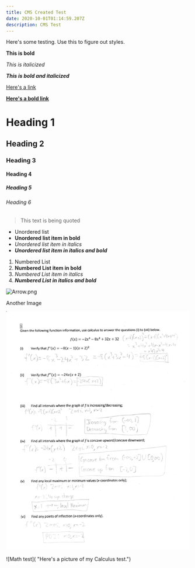 ```yaml
---
title: CMS Created Test
date: 2020-10-01T01:14:59.207Z
description: CMS Test
---
```

Here's some testing. Use this to figure out styles.

**This is bold**

*This is italicized*

***This is bold and italicized***

[Here's a link](https://www.example.com)

**[Here's a bold link](https://www.example.com)**

# Heading 1

## Heading 2

### Heading 3

#### Heading 4

##### Heading 5

###### Heading 6

> This text is being quoted

* Unordered list
* **Unordered list item in bold**
* *Unordered list item in italics*
* ***Unordered list item in italics and bold***

1. Numbered List
2. **Numbered List item in bold**
3. *Numbered List item in italics*
4. ***Numbered List in italics and bold***

![Arrow.png]( "Arrow.png")

Another Image

![Star](1.jpg "You're a star. This one to be precise, so this isn't much of a compliment. ")

![Math test]( "Here's a picture of my Calculus test.")
